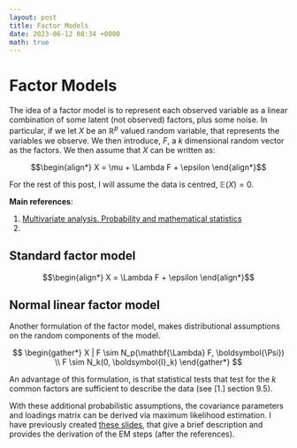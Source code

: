 ```yaml
---
layout: post
title: Factor Models
date: 2023-06-12 08:34 +0000
math: true
---
```


# Factor Models

The idea of a factor model is to represent each observed variable as a linear combination of some latent (not observed) factors, plus some noise. In particular, if we let $X$ be an $\mathbb{R}^p$ valued random variable, that represents the variables we observe. We then introduce, $F$, a $k$ dimensional random vector as the factors. We then assume that $X$ can be written as:

$$\begin{align*}
X = \mu + \Lambda F + \epsilon
\end{align*}$$

For the rest of this post, I will assume the data is centred, $\mathbb{E}(X) = 0$.

**Main references**:
  1. [Multivariate analysis. Probability and
mathematical statistics](https://shop.elsevier.com/books/multivariate-analysis/mardia/978-0-08-057047-1)
  2. 


## Standard factor model

$$\begin{align*}
X = \Lambda F + \epsilon
\end{align*}$$




## Normal linear factor model

Another formulation of the factor model, makes distributional assumptions on the random components of the model. 

$$
\begin{gather*}
    X | F \sim N_p(\mathbf{\Lambda} F, \boldsymbol{\Psi}) \\
    F \sim N_k(0, \boldsymbol{I}_k) 
\end{gather*}
$$

An advantage of this formulation, is that statistical tests that test for the $k$ common factors are sufficient to describe the data (see [1.] section 9.5).

With these additional probabilistic assumptions, the covariance parameters and loadings matrix can be derived via maximum likelihood estimation.
I have previously created [these slides](https://github.com/DylanDijk/dylandijk.github.io/blob/main/assets/pdf/SM2_EM_Factor_Model.pdf), that give a brief description and provides the derivation of the EM steps (after the references).